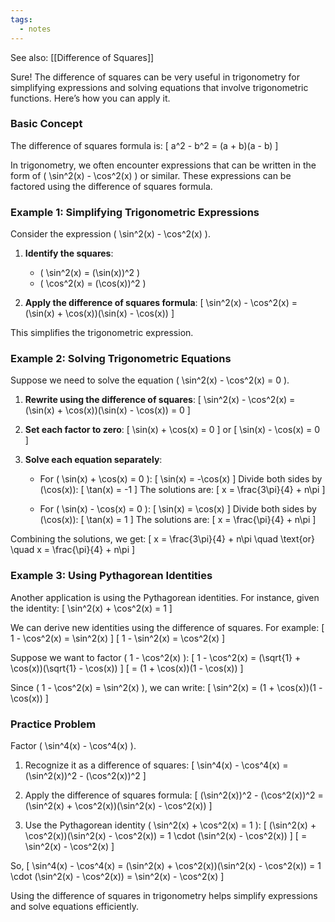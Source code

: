 ```yaml
---
tags:
  - notes
---
```

 See also: [[Difference of Squares]]

Sure! The difference of squares can be very useful in trigonometry for simplifying expressions and solving equations that involve trigonometric functions. Here’s how you can apply it.

### Basic Concept

The difference of squares formula is:
\[ a^2 - b^2 = (a + b)(a - b) \]

In trigonometry, we often encounter expressions that can be written in the form of \( \sin^2(x) - \cos^2(x) \) or similar. These expressions can be factored using the difference of squares formula.

### Example 1: Simplifying Trigonometric Expressions

Consider the expression \( \sin^2(x) - \cos^2(x) \).

1. **Identify the squares**:
   - \( \sin^2(x) = (\sin(x))^2 \)
   - \( \cos^2(x) = (\cos(x))^2 \)

2. **Apply the difference of squares formula**:
   \[ \sin^2(x) - \cos^2(x) = (\sin(x) + \cos(x))(\sin(x) - \cos(x)) \]

This simplifies the trigonometric expression.

### Example 2: Solving Trigonometric Equations

Suppose we need to solve the equation \( \sin^2(x) - \cos^2(x) = 0 \).

1. **Rewrite using the difference of squares**:
   \[ \sin^2(x) - \cos^2(x) = (\sin(x) + \cos(x))(\sin(x) - \cos(x)) = 0 \]

2. **Set each factor to zero**:
   \[ \sin(x) + \cos(x) = 0 \]
   or
   \[ \sin(x) - \cos(x) = 0 \]

3. **Solve each equation separately**:

   - For \( \sin(x) + \cos(x) = 0 \):
     \[ \sin(x) = -\cos(x) \]
     Divide both sides by \(\cos(x)\):
     \[ \tan(x) = -1 \]
     The solutions are:
     \[ x = \frac{3\pi}{4} + n\pi \]

   - For \( \sin(x) - \cos(x) = 0 \):
     \[ \sin(x) = \cos(x) \]
     Divide both sides by \(\cos(x)\):
     \[ \tan(x) = 1 \]
     The solutions are:
     \[ x = \frac{\pi}{4} + n\pi \]

Combining the solutions, we get:
\[ x = \frac{3\pi}{4} + n\pi \quad \text{or} \quad x = \frac{\pi}{4} + n\pi \]

### Example 3: Using Pythagorean Identities

Another application is using the Pythagorean identities. For instance, given the identity:
\[ \sin^2(x) + \cos^2(x) = 1 \]

We can derive new identities using the difference of squares. For example:
\[ 1 - \cos^2(x) = \sin^2(x) \]
\[ 1 - \sin^2(x) = \cos^2(x) \]

Suppose we want to factor \( 1 - \cos^2(x) \):
\[ 1 - \cos^2(x) = (\sqrt{1} + \cos(x))(\sqrt{1} - \cos(x)) \]
\[ = (1 + \cos(x))(1 - \cos(x)) \]

Since \( 1 - \cos^2(x) = \sin^2(x) \), we can write:
\[ \sin^2(x) = (1 + \cos(x))(1 - \cos(x)) \]

### Practice Problem

Factor \( \sin^4(x) - \cos^4(x) \).

1. Recognize it as a difference of squares:
   \[ \sin^4(x) - \cos^4(x) = (\sin^2(x))^2 - (\cos^2(x))^2 \]

2. Apply the difference of squares formula:
   \[ (\sin^2(x))^2 - (\cos^2(x))^2 = (\sin^2(x) + \cos^2(x))(\sin^2(x) - \cos^2(x)) \]

3. Use the Pythagorean identity \( \sin^2(x) + \cos^2(x) = 1 \):
   \[ (\sin^2(x) + \cos^2(x))(\sin^2(x) - \cos^2(x)) = 1 \cdot (\sin^2(x) - \cos^2(x)) \]
   \[ = \sin^2(x) - \cos^2(x) \]

So,
\[ \sin^4(x) - \cos^4(x) = (\sin^2(x) + \cos^2(x))(\sin^2(x) - \cos^2(x)) = 1 \cdot (\sin^2(x) - \cos^2(x)) = \sin^2(x) - \cos^2(x) \]

Using the difference of squares in trigonometry helps simplify expressions and solve equations efficiently.
